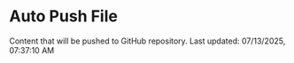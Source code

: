 # Auto Push File

Content that will be pushed to GitHub repository.
Last updated: 07/13/2025, 07:37:10 AM